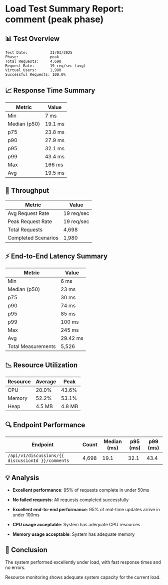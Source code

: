 # Load Test Summary Report: comment (peak phase)

## 📊 Test Overview

```
Test Date:          31/03/2025
Phase:              peak
Total Requests:     4,698
Request Rate:       19 req/sec (avg)
Virtual Users:      1,980
Successful Requests: 100.0%
```

## 📈 Response Time Summary

| Metric       | Value   |
| ------------ | ------- |
| Min          | 7 ms    |
| Median (p50) | 19.1 ms |
| p75          | 23.8 ms |
| p90          | 27.9 ms |
| p95          | 32.1 ms |
| p99          | 43.4 ms |
| Max          | 166 ms  |
| Avg          | 19.5 ms |

## 🚦 Throughput

| Metric              | Value      |
| ------------------- | ---------- |
| Avg Request Rate    | 19 req/sec |
| Peak Request Rate   | 19 req/sec |
| Total Requests      | 4,698      |
| Completed Scenarios | 1,980      |

## ⚡ End-to-End Latency Summary

| Metric             | Value    |
| ------------------ | -------- |
| Min                | 6 ms     |
| Median (p50)       | 23 ms    |
| p75                | 30 ms    |
| p90                | 74 ms    |
| p95                | 85 ms    |
| p99                | 100 ms   |
| Max                | 245 ms   |
| Avg                | 29.42 ms |
| Total Measurements | 5,526    |

## 📉 Resource Utilization

| Resource | Average | Peak   |
| -------- | ------- | ------ |
| CPU      | 20.0%   | 43.6%  |
| Memory   | 52.2%   | 53.1%  |
| Heap     | 4.5 MB  | 4.8 MB |

## 🔍 Endpoint Performance

| Endpoint                                          | Count | Median (ms) | p95 (ms) | p99 (ms) |
| ------------------------------------------------- | ----- | ----------- | -------- | -------- |
| `/api/v1/discussions/{{ discussionId }}/comments` | 4,698 | 19.1        | 32.1     | 43.4     |

## 💡 Analysis

- **Excellent performance**: 95% of requests complete in under 50ms

- **No failed requests**: All requests completed successfully

- **Excellent end-to-end performance**: 95% of real-time updates arrive in under 100ms

- **CPU usage acceptable**: System has adequate CPU resources

- **Memory usage acceptable**: System has adequate memory

## 📝 Conclusion

The system performed excellently under load, with fast response times and no errors.

Resource monitoring shows adequate system capacity for the current load.
